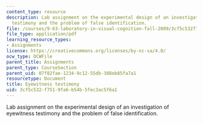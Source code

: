 ```yaml
---
content_type: resource
description: Lab assignment on the experimental design of an investigation of eyewitness
  testimony and the problem of false identification.
file: /courses/9-63-laboratory-in-visual-cognition-fall-2009/3cf5c532f7519fa6b54b5fec3ac5f6a1_MIT9_63F09_assn07.pdf
file_type: application/pdf
learning_resource_types:
- Assignments
license: https://creativecommons.org/licenses/by-nc-sa/4.0/
ocw_type: OCWFile
parent_title: Assignments
parent_type: CourseSection
parent_uid: 07f82fae-1234-9c12-55db-388eb85fa7a1
resourcetype: Document
title: Eyewitness testimony
uid: 3cf5c532-f751-9fa6-b54b-5fec3ac5f6a1
---
```

Lab assignment on the experimental design of an investigation of eyewitness testimony and the problem of false identification.